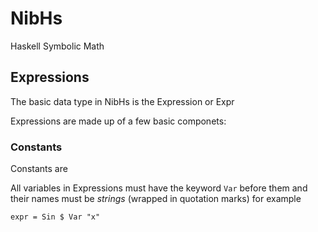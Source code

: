 # NibHs
Haskell Symbolic Math

## Expressions

The basic data type in NibHs is the Expression or Expr

Expressions are made up of a few basic componets:

### Constants

Constants are 

All variables in Expressions must have the keyword `Var` before them and their names must be *strings* (wrapped in quotation marks)
for example

    expr = Sin $ Var "x"
